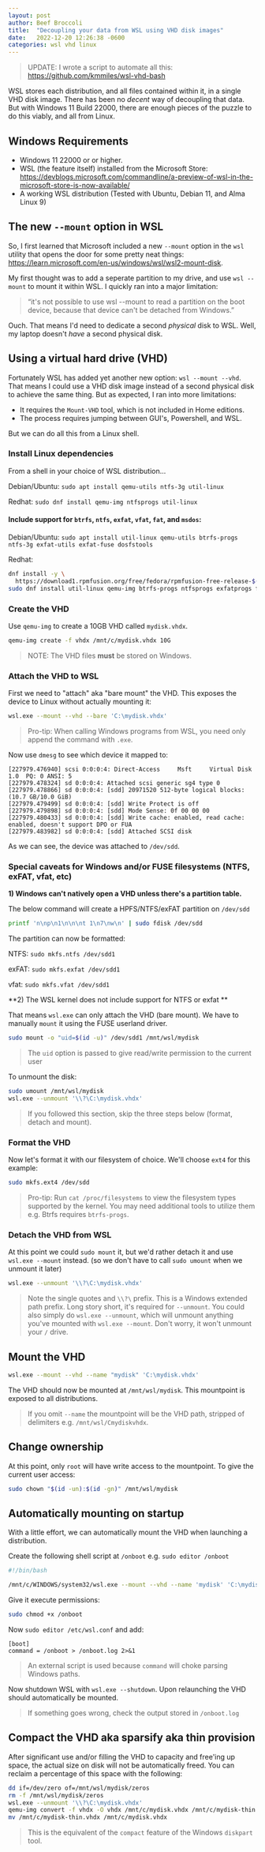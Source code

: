 ```yaml
---
layout: post
author: Beef Broccoli
title:  "Decoupling your data from WSL using VHD disk images"
date:   2022-12-20 12:26:38 -0600
categories: wsl vhd linux
---
```


> UPDATE: I wrote a script to automate all this: <https://github.com/kmmiles/wsl-vhd-bash>

WSL stores each distribution, and all files contained within it, in a single VHD disk image. There has been no *decent* way of decoupling that data. But with Windows 11 Build 22000, there are enough pieces of the puzzle to do this viably, and all from Linux.

## Windows Requirements

 - Windows 11 22000 or or higher.
 - WSL (the feature itself) installed from the Microsoft Store: <https://devblogs.microsoft.com/commandline/a-preview-of-wsl-in-the-microsoft-store-is-now-available/>
 - A working WSL distribution (Tested with Ubuntu, Debian 11, and Alma Linux 9)

## The new `--mount` option in WSL

So, I first learned that Microsoft included a new `--mount` option in the `wsl` utility that opens the door for some pretty neat things: <https://learn.microsoft.com/en-us/windows/wsl/wsl2-mount-disk>. 

My first thought was to add a seperate partition to my drive, and use `wsl --mount` to mount it within WSL.
I quickly ran into a major limitation:

> “it's not possible to use wsl --mount to read a partition on the boot device, because that device can't be detached from Windows.”

Ouch. That means I'd need to dedicate a second *physical* disk to WSL. Well, my laptop doesn't *have* a second physical disk.

## Using a virtual hard drive (VHD)

Fortunately WSL has added yet another new option: `wsl --mount --vhd`. That means I could use a VHD disk image instead of a second physical disk to achieve the same thing. But as expected, I ran into more limitations:

  - It requires the `Mount-VHD` tool, which is not included in Home editions.
  - The process requires jumping between GUI's, Powershell, and WSL.

But we can do all this from a Linux shell.

### Install Linux dependencies

From a shell in your choice of WSL distribution...

Debian/Ubuntu: `sudo apt install qemu-utils ntfs-3g util-linux`

Redhat: `sudo dnf install qemu-img ntfsprogs util-linux`

#### Include support for `btrfs`, `ntfs`, `exfat`, `vfat`, `fat`, and `msdos`: 

Debian/Ubuntu: `sudo apt install util-linux qemu-utils btrfs-progs ntfs-3g exfat-utils exfat-fuse dosfstools`

Redhat: 
```bash
dnf install -y \
  https://download1.rpmfusion.org/free/fedora/rpmfusion-free-release-$(rpm -E %fedora).noarch.rpm
sudo dnf install util-linux qemu-img btrfs-progs ntfsprogs exfatprogs fuse-exfat dosfstools
```

### Create the VHD

Use `qemu-img` to create a 10GB VHD called `mydisk.vhdx`.


```bash
qemu-img create -f vhdx /mnt/c/mydisk.vhdx 10G
```

> NOTE: The VHD files **must** be stored on Windows.

### Attach the VHD to WSL

First we need to "attach" aka "bare mount" the VHD. This exposes the device to Linux without actually mounting it:

```bash
wsl.exe --mount --vhd --bare 'C:\mydisk.vhdx'
```

> Pro-tip: When calling Windows programs from WSL, you need only append the command with `.exe`.

Now use `dmesg` to see which device it mapped to:

```
[227979.476940] scsi 0:0:0:4: Direct-Access     Msft     Virtual Disk     1.0  PQ: 0 ANSI: 5
[227979.478324] sd 0:0:0:4: Attached scsi generic sg4 type 0
[227979.478866] sd 0:0:0:4: [sdd] 20971520 512-byte logical blocks: (10.7 GB/10.0 GiB)
[227979.479499] sd 0:0:0:4: [sdd] Write Protect is off
[227979.479898] sd 0:0:0:4: [sdd] Mode Sense: 0f 00 00 00
[227979.480433] sd 0:0:0:4: [sdd] Write cache: enabled, read cache: enabled, doesn't support DPO or FUA
[227979.483982] sd 0:0:0:4: [sdd] Attached SCSI disk
```

As we can see, the device was attached to `/dev/sdd`.

### Special caveats for Windows and/or FUSE filesystems (NTFS, exFAT, vfat, etc)

**1) Windows can't natively open a VHD unless there's a partition table.**

The below command will create a HPFS/NTFS/exFAT partition on `/dev/sdd`

```bash
printf 'n\np\n1\n\n\nt 1\n7\nw\n' | sudo fdisk /dev/sdd
```

The partition can now be formatted: 

NTFS: `sudo mkfs.ntfs /dev/sdd1`

exFAT: `sudo mkfs.exfat /dev/sdd1`

vfat: `sudo mkfs.vfat /dev/sdd1`

**2) The WSL kernel does not include support for NTFS or exfat **

That means `wsl.exe` can only attach the VHD (bare mount). We have to manually `mount` it using the FUSE userland driver.

```bash
sudo mount -o "uid=$(id -u)" /dev/sdd1 /mnt/wsl/mydisk
```

> The `uid` option is passed to give read/write permission to the current user

To unmount the disk:

```bash
sudo umount /mnt/wsl/mydisk
wsl.exe --unmount '\\?\C:\mydisk.vhdx'
```

> If you followed this section, skip the three steps below (format, detach and mount).

### Format the VHD

Now let's format it with our filesystem of choice. We'll choose `ext4` for this example: 

```bash
sudo mkfs.ext4 /dev/sdd
```

> Pro-tip: Run `cat /proc/filesystems` to view the filesystem types supported by the kernel.
> You may need additional tools to utilize them e.g. Btrfs requires `btrfs-progs`.

### Detach the VHD from WSL

At this point we could `sudo mount` it, but we'd rather detach it and use `wsl.exe --mount` instead.
(so we don't have to call `sudo umount` when we unmount it later)

```bash
wsl.exe --unmount '\\?\C:\mydisk.vhdx'
```

> Note the single quotes and `\\?\` prefix. This is a Windows extended path prefix. Long story short, it's required for `--unmount`.
> You could also simply do `wsl.exe --unmount`, which will unmount anything you've mounted with `wsl.exe --mount`. Don't worry, it won't unmount your `/` drive.

## Mount the VHD

```bash
wsl.exe --mount --vhd --name "mydisk" 'C:\mydisk.vhdx'
```

The VHD should now be mounted at `/mnt/wsl/mydisk`.
This mountpoint is exposed to all distributions.

> If you omit `--name` the mountpoint will be the VHD path, stripped of delimiters e.g. `/mnt/wsl/Cmydiskvhdx`.

## Change ownership 

At this point, only `root` will have write access to the mountpoint. To give the current user access:
```bash
sudo chown "$(id -un):$(id -gn)" /mnt/wsl/mydisk
```

## Automatically mounting on startup

With a little effort, we can automatically mount the VHD when launching a distribution.

Create the following shell script at `/onboot` e.g. `sudo editor /onboot`

```bash
#!/bin/bash

/mnt/c/WINDOWS/system32/wsl.exe --mount --vhd --name 'mydisk' 'C:\mydisk.vhdx'
```

Give it execute permissions:

```bash
sudo chmod +x /onboot
```

Now `sudo editor /etc/wsl.conf` and add:

```
[boot]
command = /onboot > /onboot.log 2>&1
```

> An external script is used because `command` will choke parsing Windows paths.

Now shutdown WSL with `wsl.exe --shutdown`. Upon relaunching the VHD should automatically be mounted.

> If something goes wrong, check the output stored in `/onboot.log` 

## Compact the VHD aka sparsify aka thin provision

After significant use and/or filling the VHD to capacity and free'ing up space, the actual size on disk
will not be automatically freed. You can reclaim a percentage of this space with the following:

```bash
dd if=/dev/zero of=/mnt/wsl/mydisk/zeros
rm -f /mnt/wsl/mydisk/zeros
wsl.exe --unmount '\\?\C:\mydisk.vhdx'
qemu-img convert -f vhdx -O vhdx /mnt/c/mydisk.vhdx /mnt/c/mydisk-thin.vhdx
mv /mnt/c/mydisk-thin.vhdx /mnt/c/mydisk.vhdx
```

> This is the equivalent of the `compact` feature of the Windows `diskpart` tool.
